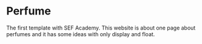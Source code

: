 # Perfume
The first template with SEF Academy. This website is about one page about perfumes and it has some ideas with only display and float.
